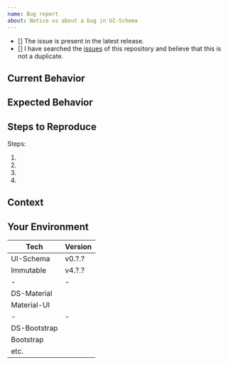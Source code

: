 ```yaml
---
name: Bug report
about: Notice us about a bug in UI-Schema
---
```


<!-- Add a general summary in the title above  -->
<!-- Selected checkbox is [X] -->

- [] The issue is present in the latest release.
- [] I have searched the [issues](https://github.com/ui-schema/ui-schema/issues) of this repository and believe that this is not a duplicate.

## Current Behavior

<!-- Describe what happens instead of the expected behavior. -->

## Expected Behavior

<!-- Describe what should happen. -->

## Steps to Reproduce

Steps:

1.
2.
3.
4.

## Context

<!--
  What are you trying to accomplish? How has this issue affected you?
  Providing context helps us come up with a solution that is most useful in the real world.
-->

## Your Environment

<!--
  Describe your environment as detailed as possible.
  - include further dependencies which might be used in your widgets.
  - choose which design-system you are using
  - using CRA, nwb, other build tools? tell us!
-->

| Tech         | Version |
| ------------ | ------- |
| UI-Schema    | v0.?.?  |
| Immutable    | v4.?.?  |
| -            | -       |
| DS-Material  |         |
| Material-UI  |         |
| -            | -       |
| DS-Bootstrap |         |
| Bootstrap    |         |
| etc.         |         |
